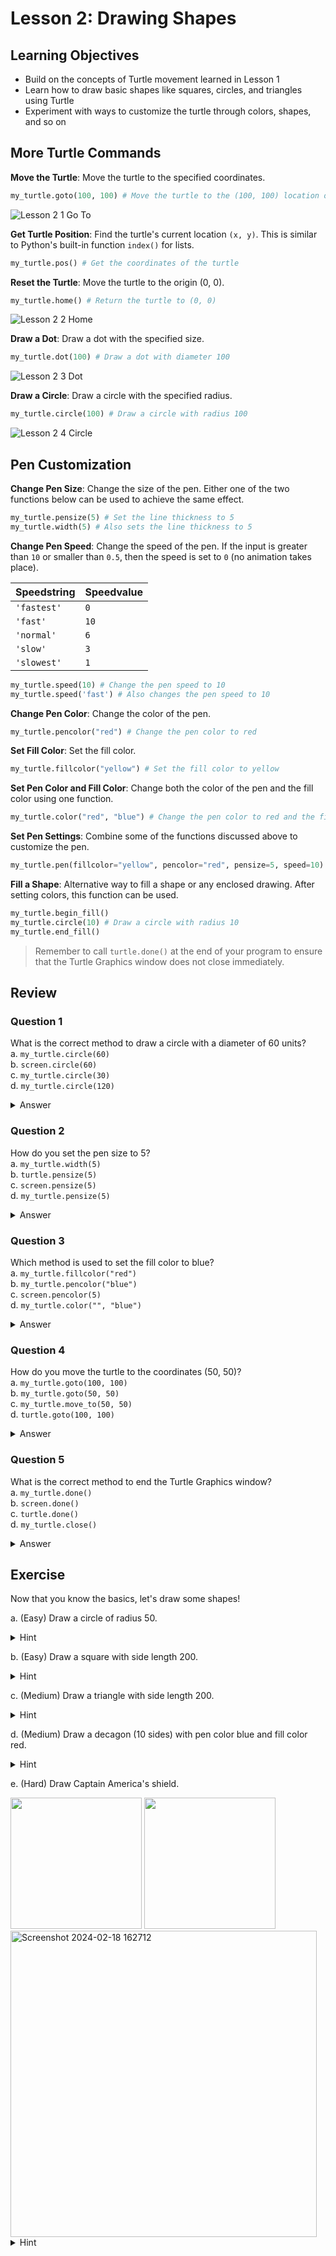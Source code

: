 # Lesson 2: Drawing Shapes

## Learning Objectives
- Build on the concepts of Turtle movement learned in Lesson 1
- Learn how to draw basic shapes like squares, circles, and triangles using Turtle
- Experiment with ways to customize the turtle through colors, shapes, and so on

## More Turtle Commands

**Move the Turtle**: Move the turtle to the specified coordinates.

```python
my_turtle.goto(100, 100) # Move the turtle to the (100, 100) location on the screen
```

![Lesson 2 1 Go To](https://github.com/cgtiu642/intro-to-turtle-learning/assets/97239180/6226eb3b-8c8b-4e41-93b6-3ad2d60c9320)

**Get Turtle Position**: Find the turtle's current location `(x, y)`. This is similar to Python's built-in function `index()` for lists.

```python
my_turtle.pos() # Get the coordinates of the turtle
```

**Reset the Turtle**: Move the turtle to the origin (0, 0).

```python
my_turtle.home() # Return the turtle to (0, 0)
```

![Lesson 2 2 Home](https://github.com/cgtiu642/intro-to-turtle-learning/assets/97239180/7f4d59ba-e060-4538-881f-8b6942d05df4)

**Draw a Dot**: Draw a dot with the specified size.

```python
my_turtle.dot(100) # Draw a dot with diameter 100
```

![Lesson 2 3 Dot](https://github.com/cgtiu642/intro-to-turtle-learning/assets/97239180/728b12a7-2556-4b55-bbca-ab2dc37fc8a6)

**Draw a Circle**: Draw a circle with the specified radius.

```python
my_turtle.circle(100) # Draw a circle with radius 100
```

![Lesson 2 4 Circle](https://github.com/cgtiu642/intro-to-turtle-learning/assets/97239180/e0c7a6bf-8da4-4d11-9204-49a22f4a683f)

## Pen Customization

**Change Pen Size**: Change the size of the pen. Either one of the two functions below can be used to achieve the same effect.

```python
my_turtle.pensize(5) # Set the line thickness to 5
my_turtle.width(5) # Also sets the line thickness to 5
```

**Change Pen Speed**: Change the speed of the pen. If the input is greater than `10` or smaller than `0.5`, then the speed is set to `0` (no animation takes place).

| **Speedstring** | **Speedvalue** |
| :----- | :----- |
| `'fastest'` | `0` |
| `'fast'` | `10` |
| `'normal'` | `6` |
| `'slow'` | `3` |
| `'slowest'` | `1` |

```python
my_turtle.speed(10) # Change the pen speed to 10
my_turtle.speed('fast') # Also changes the pen speed to 10
```

**Change Pen Color**: Change the color of the pen.

```python
my_turtle.pencolor("red") # Change the pen color to red
```

**Set Fill Color**: Set the fill color.

```python
my_turtle.fillcolor("yellow") # Set the fill color to yellow
```

**Set Pen Color and Fill Color**: Change both the color of the pen and the fill color using one function.

```python
my_turtle.color("red", "blue") # Change the pen color to red and the fill color to blue
```

**Set Pen Settings**: Combine some of the functions discussed above to customize the pen.

```python
my_turtle.pen(fillcolor="yellow", pencolor="red", pensize=5, speed=10) # Change the fill color to yellow, the pen color to red, the pen size/thickness to 5, and the pen speed to 10
```

**Fill a Shape**: Alternative way to fill a shape or any enclosed drawing. After setting colors, this function can be used.

```python
my_turtle.begin_fill()
my_turtle.circle(10) # Draw a circle with radius 10
my_turtle.end_fill()
```

> Remember to call `turtle.done()` at the end of your program to ensure that the Turtle Graphics window does not close immediately.

## Review

### Question 1
What is the correct method to draw a circle with a diameter of 60 units?  
a. `my_turtle.circle(60)`  
b. `screen.circle(60)`  
c. `my_turtle.circle(30)`  
d. `my_turtle.circle(120)`

<details>
<summary>Answer</summary>
c
</details>

### Question 2
How do you set the pen size to 5?  
a. `my_turtle.width(5)`  
b. `turtle.pensize(5)`  
c. `screen.pensize(5)`  
d. `my_turtle.pensize(5)`

<details>
<summary>Answer</summary>
a, d (both answers accepted)
</details>

### Question 3
Which method is used to set the fill color to blue?  
a. `my_turtle.fillcolor("red")`  
b. `my_turtle.pencolor("blue")`  
c. `screen.pencolor(5)`  
d. `my_turtle.color("", "blue")`

<details>
<summary>Answer</summary>
d
</details>

### Question 4
How do you move the turtle to the coordinates (50, 50)?  
a. `my_turtle.goto(100, 100)`  
b. `my_turtle.goto(50, 50)`  
c. `my_turtle.move_to(50, 50)`  
d. `turtle.goto(100, 100)`

<details>
<summary>Answer</summary>
b
</details>

### Question 5
What is the correct method to end the Turtle Graphics window?  
a. `my_turtle.done()`  
b. `screen.done()`  
c. `turtle.done()`  
d. `my_turtle.close()`

<details>
<summary>Answer</summary>
c (<code>done()</code> is part of the main package)
</details>

## Exercise
Now that you know the basics, let's draw some shapes!

a. (Easy) Draw a circle of radius 50.
<details>
<summary>Hint</summary>
Use <code>my_turtle.circle()</code>
</details>

b. (Easy) Draw a square with side length 200.
<details>
<summary>Hint</summary>
Use <code>my_turtle.forward()</code> and <code>my_turtle.right()</code>
</details>

c. (Medium) Draw a triangle with side length 200.
<details>
<summary>Hint</summary>
Use <code>my_turtle.forward()</code> and <code>my_turtle.right()</code>
</details>

d. (Medium) Draw a decagon (10 sides) with pen color blue and fill color red.
<details>
<summary>Hint</summary>
Use <code>my_turtle.forward()</code> and <code>my_turtle.right()</code>
</details>

e. (Hard) Draw Captain America's shield.

<img src="https://github.com/cgtiu642/intro-to-turtle-learning/assets/97239180/940a7d85-cb7e-4667-8d8f-c7e4c1f7074e" width="210" height="210">

<img src="https://github.com/cgtiu642/intro-to-turtle-learning/assets/97239180/caa1a3cf-f1a5-4d13-a972-0d5443923ff0" width="210" height="210">

<img width="490" alt="Screenshot 2024-02-18 162712" src="https://github.com/cgtiu642/intro-to-turtle-learning/assets/97239180/1415d238-4249-4bb9-87cb-a522723626e4">
<details>
<summary>Hint</summary>
Captain America's shield is made up of 4 concentric circles (circles that have the same center) and 1 star.
</details>
